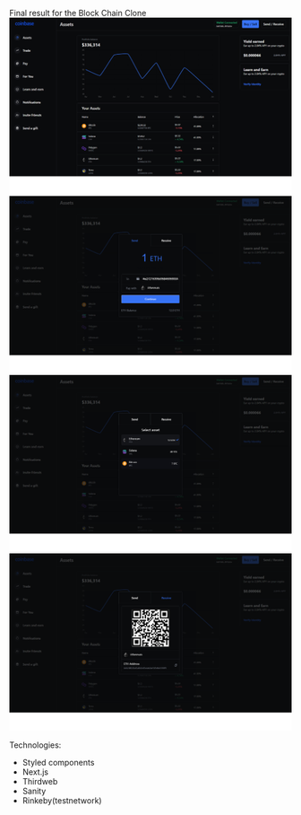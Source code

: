 Final result for the Block Chain Clone
![alt text](https://github.com/dappmaster-io/coinbase-clone/blob/master/assets/main_page.png)
![alt text](https://github.com/dappmaster-io/coinbase-clone/blob/master/assets/transfer_page.png)
![alt text](https://github.com/dappmaster-io/coinbase-clone/blob/master/assets/transfer_selector_page.png)
![alt text](https://github.com/dappmaster-io/coinbase-clone/blob/master/assets/receive_page.png)

Technologies:

- Styled components
- Next.js
- Thirdweb
- Sanity
- Rinkeby(testnetwork)
